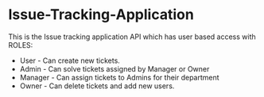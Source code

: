 # Issue-Tracking-Application

This is the Issue tracking application API which has user based access with ROLES:</br>
 - User - Can create new tickets.</br>
 - Admin - Can solve tickets assigned by Manager or Owner</br>
 - Manager - Can assign tickets to Admins for their department</br>
 - Owner - Can delete tickets and add new users.</br>
</br>

